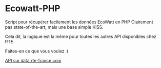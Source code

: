 # Ecowatt-PHP
Script pour récupérer facilement les données EcoWatt en PHP
Clairement pas state-of-the-art, mais une base simple KISS.

Cela dit, la logique est la même pour toutes les autres API disponibles chez RTE.

Faites-en ce que vous voulez :)

[API sur data.rte-france.com](https://data.rte-france.com/group/guest/apps)

